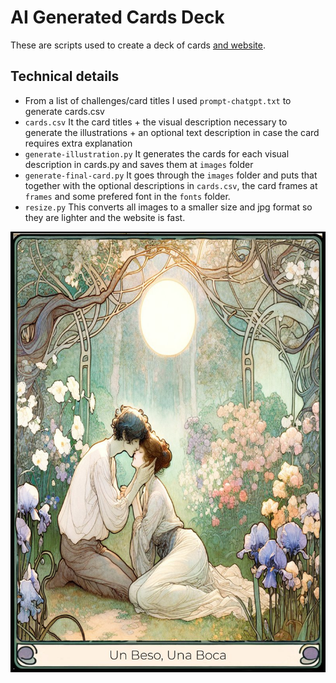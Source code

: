# AI Generated Cards Deck

These are scripts used to create a deck of cards [and website](https://consignashot.netlify.app/).

## Technical details

- From a list of challenges/card titles I used `prompt-chatgpt.txt` to generate cards.csv
- `cards.csv`
    It the card titles + the visual description necessary to generate the illustrations + an optional text description in case the card requires extra explanation
- `generate-illustration.py`
    It generates the cards for each visual description in cards.py and saves them at `images` folder
- `generate-final-card.py`
    It goes through the `images` folder and puts that together with the optional descriptions in `cards.csv`, the card frames at `frames` and some prefered font in the `fonts` folder. 
- `resize.py`
    This converts all images to a smaller size and jpg format so they are lighter and the website is fast.

![Card example](https://raw.githubusercontent.com/mathigatti/ai-generated-cards-deck/master/website/deck_light/Un%20Beso,%20Una%20Boca.jpg)

